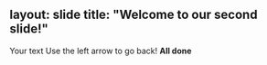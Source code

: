 layout: slide
title: "Welcome to our second slide!"
---
Your text
Use the left arrow to go back! **All done**
